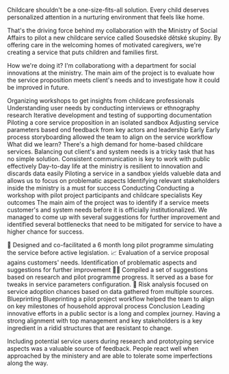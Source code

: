 Childcare shouldn't be a one-size-fits-all solution. Every child deserves personalized attention in a nurturing environment that feels like home.

That's the driving force behind my collaboration with the Ministry of Social Affairs to pilot a new childcare service called Sousedské dětské skupiny. By offering care in the welcoming homes of motivated caregivers, we're creating a service that puts children and families first.

How we're doing it?
I'm collaborationg with a department for social innovations at the ministry. The main aim of the project is to evaluate how the service proposition meets client's needs and to investigate how it could be improved in future.

Organizing workshops to get insights from childcare professionals
Understanding user needs by conducting interviews or ethnography research
Iterative development and testing of supporting documentation
Piloting a core service proposition in an isolated sandbox
Adjusting service parameters based ond feedback from key actors and leadership
Early
Early process storyboarding allowed the team to align on the service workflow
What did we learn?
There's a high demand for home-based childcare services. Balancing out client's and system needs is a tricky task that has no simple solution.
Consistent communication is key to work with public effectively
Day-to-day life at the ministry is resilient to innovation and discards data easily
Piloting a service in a sandbox yields valueble data and allows us to focus on problematic aspects
Identifying relevant stakeholders inside the ministry is a must for success
Conducting
Conducting a workshop with pilot project participants and childcare specialists
Key outcomes
The main aim of the project was to identify if a service meets customer's and system needs before it is officially institutionalized. We managed to come up with several suggestions for further improvement and identified several bottlenecks that need to be mitigated for service to have a higher chance for success.

🚀 Designed and co-facilitated a 6 month long pilot programme simulating the service before active legislation.
📈 Evaluation of a service proposal agains customers' needs. Identification of problematic aspects and suggestions for further improvement
👷🏼 Compiled a set of suggestions based on research and pilot programme progress. It served as a base for tweaks in service parameters configuration.
🚨 Risk analysis focused on service adoption chances based on data gathered from multiple sources.
Blueprinting
Blueprinting a pilot project workflow helped the team to align on key milestones of household approval process
Conclusion
Leading innovative efforts in a public sector is a long and complex journey. Having a strong alignment with top management and key stakeholders is a key ingredient in a ridid structures that are resistant to change.

Including potential service users during research and prototyping service aspects was a valuable source of feedback. People react well when approached by the ministery and are able to tolerate some imperfections along the way.